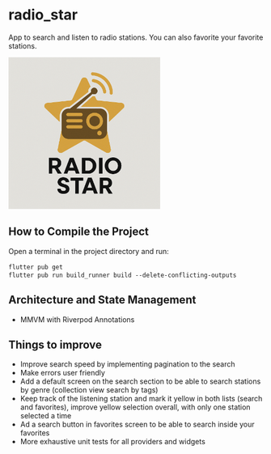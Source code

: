 # radio_star

App to search and listen to radio stations. You can also favorite your favorite stations.

<img src="https://github.com/enricmacias/radio_star/blob/main/images/logo.png" alt="logo" width="300">

## How to Compile the Project

Open a terminal in the project directory and run:
```
flutter pub get
flutter pub run build_runner build --delete-conflicting-outputs
```

## Architecture and State Management
- MMVM with Riverpod Annotations

## Things to improve
- Improve search speed by implementing pagination to the search
- Make errors user friendly
- Add a default screen on the search section to be able to search stations by genre (collection view search by tags)
- Keep track of the listening station and mark it yellow in both lists (search and favorites), improve yellow selection overall, with only one station selected a time
- Ad a search button in favorites screen to be able to search inside your favorites
- More exhaustive unit tests for all providers and widgets

